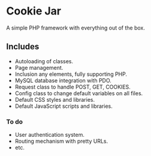 # Cookie Jar

A simple PHP framework with everything out of the box.

## Includes

* Autoloading of classes.
* Page management.
* Inclusion any elements, fully supporting PHP.
* MySQL database integration with PDO.
* Request class to handle POST, GET, COOKIES.
* Config class to change default variables on all files.
* Default CSS styles and libraries.
* Default JavaScript scripts and libraries.

### To do

* User authentication system.
* Routing mechanism with pretty URLs.
* etc.